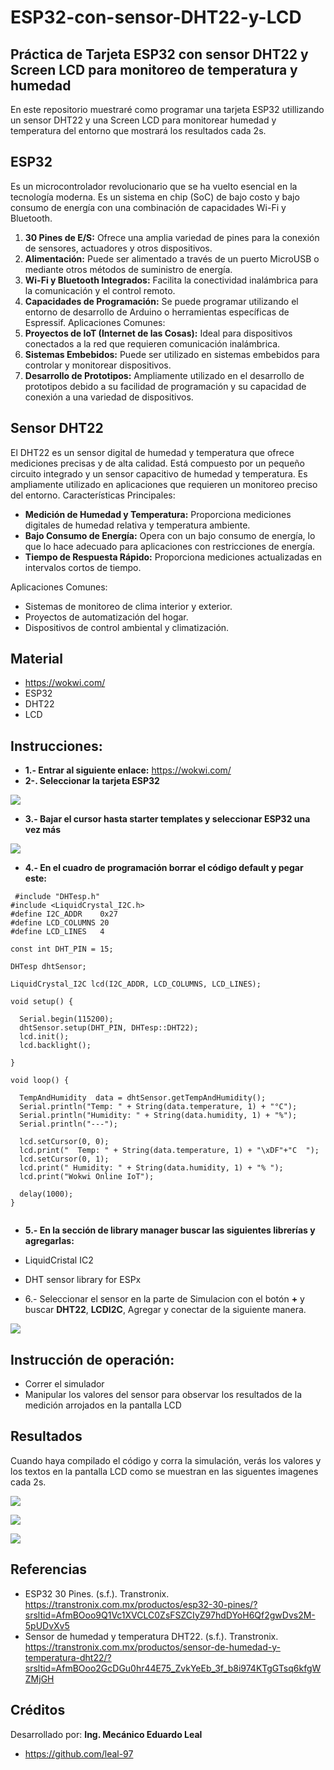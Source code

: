 # ESP32-con-sensor-DHT22-y-LCD
## Práctica de Tarjeta ESP32 con sensor DHT22 y Screen LCD para monitoreo de temperatura y humedad

En este repositorio muestraré como programar una tarjeta ESP32 utillizando un sensor DHT22 y una Screen LCD para monitorear humedad y temperatura del entorno que mostrará los resultados cada 2s.
## ESP32
Es un microcontrolador revolucionario que se ha vuelto esencial en la tecnología moderna. Es un sistema en chip (SoC) de bajo costo y bajo consumo de energía con una combinación de capacidades Wi-Fi y Bluetooth. 

1.	**30 Pines de E/S:** Ofrece una amplia variedad de pines para la conexión de sensores, actuadores y otros dispositivos.
2.	**Alimentación:** Puede ser alimentado a través de un puerto MicroUSB o mediante otros métodos de suministro de energía.
3.	**Wi-Fi y Bluetooth Integrados:** Facilita la conectividad inalámbrica para la comunicación y el control remoto.
4.	**Capacidades de Programación:** Se puede programar utilizando el entorno de desarrollo de Arduino o herramientas específicas de Espressif.
Aplicaciones Comunes:
1.	**Proyectos de IoT (Internet de las Cosas):** Ideal para dispositivos conectados a la red que requieren comunicación inalámbrica.
2.	**Sistemas Embebidos:** Puede ser utilizado en sistemas embebidos para controlar y monitorear dispositivos.
3.	**Desarrollo de Prototipos:** Ampliamente utilizado en el desarrollo de prototipos debido a su facilidad de programación y su capacidad de conexión a una variedad de dispositivos.

## Sensor DHT22
El DHT22 es un sensor digital de humedad y temperatura que ofrece mediciones precisas y de alta calidad. Está compuesto por un pequeño circuito integrado y un sensor capacitivo de humedad y temperatura. 
Es ampliamente utilizado en aplicaciones que requieren un monitoreo preciso del entorno.
Características Principales:
-	**Medición de Humedad y Temperatura:** Proporciona mediciones digitales de humedad relativa y temperatura ambiente.
- **Bajo Consumo de Energía:** Opera con un bajo consumo de energía, lo que lo hace adecuado para aplicaciones con restricciones de energía.
- **Tiempo de Respuesta Rápido:** Proporciona mediciones actualizadas en intervalos cortos de tiempo.

 Aplicaciones Comunes:

- Sistemas de monitoreo de clima interior y exterior.
- Proyectos de automatización del hogar.
- Dispositivos de control ambiental y climatización.

## Material
- https://wokwi.com/
- ESP32
- DHT22
- LCD
  
## Instrucciones:
- **1.- Entrar al siguiente enlace:** https://wokwi.com/
- **2-. Seleccionar la tarjeta ESP32**

![]( https://github.com/leal-97/ESP32-con-sensor-DHT22/blob/main/esp32kd.jpeg )
  
- **3.- Bajar el cursor hasta starter templates y seleccionar ESP32 una vez más**

![]( https://github.com/leal-97/ESP32-con-sensor-DHT22/blob/main/starter.jpeg )


- **4.- En el cuadro de programación borrar el código default y pegar este:**

```
 #include "DHTesp.h"
#include <LiquidCrystal_I2C.h>
#define I2C_ADDR    0x27
#define LCD_COLUMNS 20
#define LCD_LINES   4

const int DHT_PIN = 15;

DHTesp dhtSensor;

LiquidCrystal_I2C lcd(I2C_ADDR, LCD_COLUMNS, LCD_LINES);

void setup() {

  Serial.begin(115200);
  dhtSensor.setup(DHT_PIN, DHTesp::DHT22);
  lcd.init();
  lcd.backlight();

}

void loop() {

  TempAndHumidity  data = dhtSensor.getTempAndHumidity();
  Serial.println("Temp: " + String(data.temperature, 1) + "°C");
  Serial.println("Humidity: " + String(data.humidity, 1) + "%");
  Serial.println("---");
  
  lcd.setCursor(0, 0);
  lcd.print("  Temp: " + String(data.temperature, 1) + "\xDF"+"C  ");
  lcd.setCursor(0, 1);
  lcd.print(" Humidity: " + String(data.humidity, 1) + "% ");
  lcd.print("Wokwi Online IoT");

  delay(1000);
}


```

- **5.- En la sección de library manager buscar las siguientes librerías y agregarlas:**
- LiquidCristal IC2
- DHT sensor library for ESPx



- 6.- Seleccionar el sensor en la parte de Simulacion con el botón **+** y buscar **DHT22**, **LCDI2C**, Agregar y conectar de la siguiente manera.

![]( https://github.com/leal-97/ESP32-con-sensor-DHT22-y-LCD/blob/main/diplomado.jpeg )

## Instrucción de operación:
- Correr el simulador
- Manipular los valores del sensor para observar los resultados de la medición arrojados en la pantalla LCD

## Resultados
Cuando haya compilado el código y corra la simulación, verás los valores y los textos en la pantalla LCD como se muestran en las siguentes imagenes cada 2s.

![]( https://github.com/leal-97/ESP32-con-sensor-DHT22-y-LCD/blob/main/diplomado.jpeg )


![]( https://github.com/leal-97/ESP32-con-sensor-DHT22-y-LCD/blob/main/ing%20leal.jpeg )


![]( https://github.com/leal-97/ESP32-con-sensor-DHT22-y-LCD/blob/main/yemperatura.jpeg )

## Referencias

- ESP32 30 Pines. (s.f.). Transtronix. https://transtronix.com.mx/productos/esp32-30-pines/?srsltid=AfmBOoo9Q1Vc1XVCLC0ZsFSZCIyZ97hdDYoH6Qf2gwDvs2M-5pUDvXv5
- Sensor de humedad y temperatura DHT22. (s.f.). Transtronix. https://transtronix.com.mx/productos/sensor-de-humedad-y-temperatura-dht22/?srsltid=AfmBOoo2GcDGu0hr44E75_ZvkYeEb_3f_b8i974KTgGTsq6kfgWZMjGH

## Créditos
Desarrollado por: **Ing. Mecánico Eduardo Leal**

- https://github.com/leal-97
